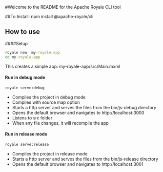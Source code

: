#Welcome to the README for the Apache Royale CLI tool

##To Install:
npm install @apache-royale/cli

## How to use

####Setup
```cmd
royale new  my-royale-app 
cd my-royale-app
```
This creates a simple app: my-royale-app/src/Main.mxml

#### Run in debug mode

```cmd
royale serve:debug
```
* Compiles the project in debug mode
* Compiles with source map option
* Starts a http server and serves the files from the bin/js-debug directory 
* Opens the default browser and navigates to http://localhost:3000
* Listens to src folder
* When any file changes, it will recompile the app

#### Run in release mode

```cmd
royale serve:release
```
* Compiles the project in release mode
* Starts a http server and serves the files from the bin/js-release directory
* Opens the default browser and navigates to http://localhost:3001


